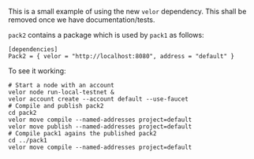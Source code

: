This is a small example of using the new `velor` dependency. This shall be removed once we have
documentation/tests.

`pack2` contains a package which is used by `pack1` as follows:

```
[dependencies]
Pack2 = { velor = "http://localhost:8080", address = "default" }
```

To see it working:

```shell
# Start a node with an account
velor node run-local-testnet &
velor account create --account default --use-faucet 
# Compile and publish pack2
cd pack2
velor move compile --named-addresses project=default     
velor move publish --named-addresses project=default
# Compile pack1 agains the published pack2
cd ../pack1
velor move compile --named-addresses project=default     
```
